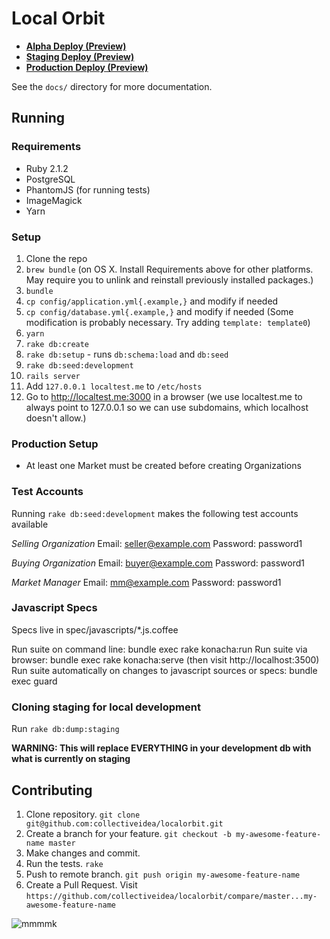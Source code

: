 # Local Orbit

* **[Alpha Deploy (Preview)](https://github.com/LocalOrbit/localorbit/compare/alpha...master)**
* **[Staging Deploy (Preview)](https://github.com/LocalOrbit/localorbit/compare/staging...master)**
* **[Production Deploy (Preview)](https://github.com/LocalOrbit/localorbit/compare/production...staging)**

See the `docs/` directory for more documentation.

## Running

### Requirements

* Ruby 2.1.2
* PostgreSQL
* PhantomJS (for running tests)
* ImageMagick
* Yarn

### Setup

1. Clone the repo
2. `brew bundle` (on OS X. Install Requirements above for other platforms. May require you to unlink and reinstall previously installed packages.)
3. `bundle`
4. `cp config/application.yml{.example,}` and modify if needed
5. `cp config/database.yml{.example,}` and modify if needed (Some modification is probably necessary. Try adding `template: template0`)
6. `yarn`
7. `rake db:create`
8. `rake db:setup` - runs `db:schema:load` and `db:seed`
10. `rake db:seed:development`
11. `rails server`
12. Add `127.0.0.1 localtest.me` to `/etc/hosts`
13. Go to http://localtest.me:3000 in a browser (we use localtest.me to always point to 127.0.0.1 so we can use subdomains, which localhost doesn't allow.)

### Production Setup
* At least one Market must be created before creating Organizations

### Test Accounts
Running `rake db:seed:development` makes the following test accounts available

*Selling Organization*
Email: seller@example.com
Password: password1

*Buying Organization*
Email: buyer@example.com
Password: password1

*Market Manager*
Email: mm@example.com
Password: password1

### Javascript Specs

Specs live in spec/javascripts/*.js.coffee

Run suite on command line:  bundle exec rake konacha:run
Run suite via browser:  bundle exec rake konacha:serve (then visit http://localhost:3500)
Run suite automatically on changes to javascript sources or specs:  bundle exec guard


### Cloning staging for local development
Run `rake db:dump:staging`

**WARNING: This will replace EVERYTHING in your development db with what is currently on staging**

## Contributing

1. Clone repository. `git clone git@github.com:collectiveidea/localorbit.git`
2. Create a branch for your feature. `git checkout -b my-awesome-feature-name master`
3. Make changes and commit.
4. Run the tests. `rake`
5. Push to remote branch. `git push origin my-awesome-feature-name`
6. Create a Pull Request. Visit `https://github.com/collectiveidea/localorbit/compare/master...my-awesome-feature-name`

![mmmmk](http://cdn.memegenerator.net/instances/400x/36691061.jpg)
